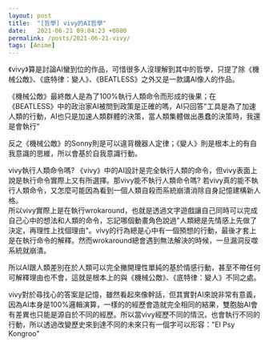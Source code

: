 ```yaml
---
layout: post
title:  "[哲學] vivy的AI哲學"
date:   2021-06-21 09:04:23 +0800
permalink: /posts/2021-06-21-vivy/
tags: [Anime]
---
```


《vivy》算是討論AI蠻到位的作品，可惜很多人沒理解到其中的哲學，只提了除《機械公敵》、《底特律：變人》、《BEATLESS》之外又是一款講AI像人的作品。
  
《機械公敵》最終敵人是為了100%執行人類命令而形成的後果；在《BEATLESS》中的政治家AI被問到政策是正確的嗎，AI只回答"工具是為了加速人類的行動，AI也只是加速人類群體的決策，當人類集體做出愚蠢的決策時，我還是會執行"
  
反之《機械公敵》的Sonny則是可以違背機器人定律；《變人》則是根本上的有自我意識的思維，所以會基於自我意識行動。  

  
vivy執行人類命令嗎?  《vivy》中的AI設計是完全執行人類的命令，但vivy表面上說是執行命令實際上又有所選擇。那vivy能不執行人類命令嗎?  若vivy真的能不執行人類命令，又怎麼可能因為看到一個人類自殺而系統崩潰消除自身記憶建構新人格。  
所以vivy實際上是在執行wrokaround，也就是透過文字遊戲讓自己同時可以完成自己心中的想法和人類的命令，忘記哪個動畫角色說過"人類總是先情感上先做了決定，再理性上找個理由"。vivy的行為總是心中有一個預想的行動，最後才套上是在執行命令的解釋。然而wrokaround總會遇到無法解決的時候，一旦漏洞反噬系統就崩潰。  

所以AI跟人類差別在於人類可以完全撇開理性單純的基於情感行動，甚至不帶任何可解釋理由也不會，這就是根本上的與《機械公敵》、《底特律：變人》不同之處。  

vivy對於尋找心的答案是記憶，雖然看起來像幹話，但其實對AI來說非常有意義，因為AI本身是100%邏輯演算，一樣的的經歷會造就完全相同的結果，雙胞胎AI會有差異也只能是源自於不同的經歷。所以當vivy經歷不同的情況，也會執行不同的行動，所以透過改變歷史來到達不同的未來只有一個字可以形容："El Psy Kongroo"